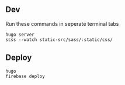 ## Dev
Run these commands in seperate terminal tabs
```
hugo server
scss --watch static-src/sass/:static/css/
```


## Deploy
```
hugo
firebase deploy
```